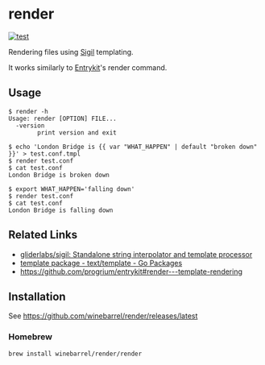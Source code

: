 # render

[![test](https://github.com/winebarrel/render/actions/workflows/test.yml/badge.svg)](https://github.com/winebarrel/render/actions/workflows/test.yml)

Rendering files using [Sigil](https://github.com/gliderlabs/sigil) templating.

It works similarly to [Entrykit](https://github.com/progrium/entrykit)'s render command.

## Usage

```
$ render -h
Usage: render [OPTION] FILE...
  -version
    	print version and exit
```

```
$ echo 'London Bridge is {{ var "WHAT_HAPPEN" | default "broken down" }}' > test.conf.tmpl
$ render test.conf
$ cat test.conf
London Bridge is broken down

$ export WHAT_HAPPEN='falling down'
$ render test.conf
$ cat test.conf
London Bridge is falling down
```

## Related Links

* [gliderlabs/sigil: Standalone string interpolator and template processor](https://github.com/gliderlabs/sigil)
* [template package - text/template - Go Packages](https://pkg.go.dev/text/template)
* https://github.com/progrium/entrykit#render---template-rendering

## Installation

See https://github.com/winebarrel/render/releases/latest

### Homebrew

```
brew install winebarrel/render/render
```

